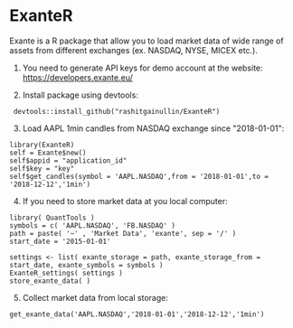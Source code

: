 # ExanteR

Exante is a R package that allow you to load market data of wide range of assets from different exchanges (ex. NASDAQ, NYSE, MICEX etc.).  
 
1) You need to generate API keys for demo account at the website: https://developers.exante.eu/ 
 
2) Install package using devtools: 
```
 devtools::install_github("rashitgainullin/ExanteR")
 ```
3) Load AAPL 1min candles from NASDAQ exchange since "2018-01-01":

```
library(ExanteR)
self = Exante$new()
self$appid = "application_id"
self$key = "key"
self$get_candles(symbol = 'AAPL.NASDAQ',from = '2018-01-01',to = '2018-12-12','1min')
```

4) If you need to store market data at you local computer:
```
library( QuantTools )
symbols = c( 'AAPL.NASDAQ', 'FB.NASDAQ' ) 
path = paste( '~' , 'Market Data', 'exante', sep = '/' ) 
start_date = '2015-01-01'

settings <- list( exante_storage = path, exante_storage_from = start_date, exante_symbols = symbols ) 
ExanteR_settings( settings )
store_exante_data( )
```

5) Collect market data from local storage:
```
get_exante_data('AAPL.NASDAQ','2018-01-01','2018-12-12','1min')
```
